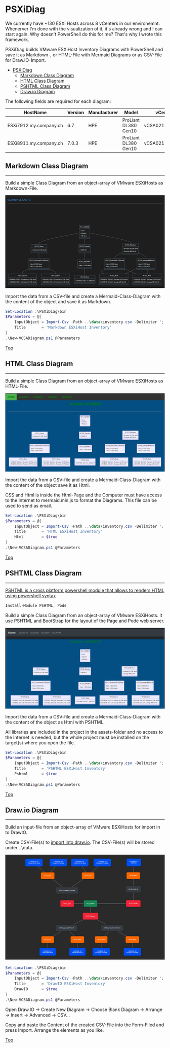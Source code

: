 # PSXiDiag

We currently have ~130 ESXi Hosts across 8 vCenters in our environemnt. Whenerver I'm done with the visualization of it, it's already wrong and I can start again. Why doesn't PowerShell do this for me? That's why I wrote this framework.

PSXiDiag builds VMware ESXiHost Inventory Diagrams with PowerShell and save it as Markdown-, or HTML-File with Mermaid Diagrams or as CSV-File for Draw.IO-Import.

- [PSXiDiag](#psxidiag)
  - [Markdown Class Diagram](#markdown-class-diagram)
  - [HTML Class Diagram](#html-class-diagram)
  - [PSHTML Class Diagram](#pshtml-class-diagram)
  - [Draw.io Diagram](#drawio-diagram)

The following fields are required for each diagram:

HostName|Version|Manufacturer|Model|vCenterServer|Cluster|PhysicalLocation|ConnectionState
-|-|-|-|-|-|-|-
ESXi7912.my.company.ch|6.7|HPE|ProLiant DL380 Gen10|vCSA021.my.company.ch|Oracle|Ost|Connected
ESXi8911.my.company.ch|7.0.3|HPE|ProLiant DL380 Gen10|vCSA021.my.company.ch|Windows|Nord|Connected

## Markdown Class Diagram

---

Build a simple Class Diagram from an object-array of VMware ESXiHosts as Markdown-File.

![Markdown-PsMwaDiagram](./img/PsMwaDiagram-md.png)

Import the data from a CSV-file and create a Mermaid-Class-Diagram with the content of the object and save it as Markdown.

````PowerShell
Set-Location .\PSXiDiag\bin
$Parameters = @{
    InputObject = Import-Csv -Path ..\data\inventory.csv -Delimiter ';'
    Title       = 'Markdown ESXiHost Inventory'
}
.\New-VCSADiagram.ps1 @Parameters
````

[Top](#)

## HTML Class Diagram

---

Build a simple Class Diagram from an object-array of VMware ESXiHosts as HTML-File.

![HTML-PsMwaDiagram](./img/PsMwaDiagram-html.png)

Import the data from a CSV-file and create a Mermaid-Class-Diagram with the content of the object save it as Html.

CSS and Html is inside the Html-Page and the Computer must have access to the Internet to mermaid.min.js to format the Diagrams. This file can be used to send as email.

````PowerShell
Set-Location .\PSXiDiag\bin
$Parameters = @{
    InputObject = Import-Csv -Path ..\data\inventory.csv -Delimiter ';'
    Title       = 'HTML ESXiHost Inventory'
    Html        = $true
}
.\New-VCSADiagram.ps1 @Parameters 
````

[Top](#)

## PSHTML Class Diagram

---

[PSHTML is a cross platform powershell module that allows to renders HTML using powershell syntax](https://pshtml.readthedocs.io/en/latest/)

````PowerShell
Install-Module PSHTML, Pode
````

Build a simple Class Diagram from an object-array of VMware ESXiHosts. It use PSHTML and BootStrap for the layout of the Page and Pode web server.

![PSHTML-PsMwaDiagram](./img/PsMwaDiagram-pshtml.png)

Import the data from a CSV-file and create a Mermaid-Class-Diagram with the content of the object as Html with PSHTML.

All libraries are included in the project in the assets-folder and no access to the Internet is needed, but the whole project must be installed on the target(s) where you open the file.

````PowerShell
Set-Location .\PSXiDiag\bin
$Parameters = @{
    InputObject = Import-Csv -Path ..\data\inventory.csv -Delimiter ';'
    Title       = 'PSHTML ESXiHost Inventory'
    Pshtml      = $true
}
.\New-VCSADiagram.ps1 @Parameters 
````

[Top](#)

## Draw.io Diagram

---

Build an input-file from an object-array of VMware ESXiHosts for import in to DrawIO.

Create CSV-File(s) to [import into draw.io](https://drawio-app.com/import-from-csv-to-drawio/). The CSV-File(s) will be stored under ..\data.

![Draw-PsMwaDiagram](./img/PsMwaDiagram-draw.png)

````PowerShell
Set-Location .\PSXiDiag\bin
$Parameters = @{
    InputObject = Import-Csv -Path ..\data\inventory.csv -Delimiter ';'
    Title       = 'DrawIO ESXiHost Inventory'
    DrawIO      = $true
}
.\New-VCSADiagram.ps1 @Parameters 
````

Open Draw.IO -> Create New Diagram -> Choose Blank Diagram -> Arrange -> Insert -> Advanced -> CSV...

Copy and paste the Content of the created CSV-File into the Form-Filed and press Import. Arrange the elements as you like.

[Top](#)

